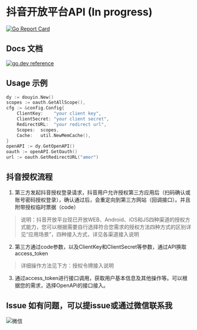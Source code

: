 # 抖音开放平台API (In progress)
[![Go Report Card](https://goreportcard.com/badge/github.com/gzw13999/douyin)](https://goreportcard.com/report/github.com/gzw13999/douyin)

## Docs 文档
[![go.dev reference](https://img.shields.io/badge/go.dev-reference-007d9c?logo=go&logoColor=white&style=flat-square)](https://pkg.go.dev/github.com/gzw13999/douyin?tab=doc)

## Usage 示例

```go
dy := douyin.New()
scopes := oauth.GetAllScope(),
cfg := &config.Config{
    ClientKey:    "your client key",
    ClientSecret: "your client secret",
    RedirectURL:  "your redirect url",
    Scopes:  scopes,
    Cache:   util.NewMemCache(),
}
openAPI := dy.GetOpenAPI()
oauth := openAPI.GetOauth()
url := oauth.GetRedirectURL("amor")
```

## 抖音授权流程

1. 第三方发起抖音授权登录请求，抖音用户允许授权第三方应用后（扫码确认或账号密码授权登录），确认通过后，会重定向到第三方网站（回调接口）。并且附带授权临时票据（code）

> 说明：抖音开放平台现已开放WEB、Android、iOS和JS四种渠道的授权方式能力，您可以根据需要自行选择符合您需求的授权方法四种方式的区别详见“应用场景”，四种接入方式，详见各渠道接入说明

2. 第三方通过code参数，以及ClientKey和ClientSecret等参数，通过API换取access_token

> 详细操作方法见下方：授权令牌接入说明

3. 通过access_token进行接口调用，获取用户基本信息及其他操作等。可以根据您的需求，选择OpenAPi的接口接入。

## Issue 如有问题，可以提issue或通过微信联系我

![微信](images/wechat.png)


